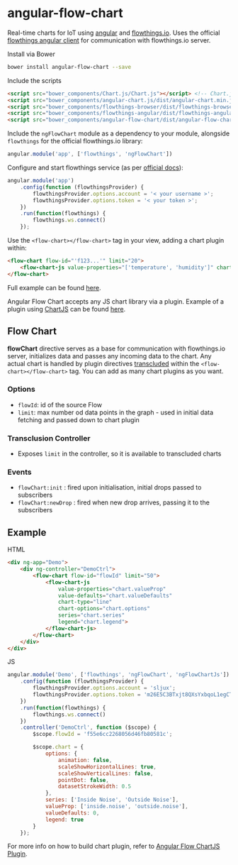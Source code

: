 # angular-flow-chart

Real-time charts for IoT using [angular](https://github.com/angular/angular.js) and [flowthings.io](https://flowthings.io/).
Uses the official [flowthings angular client](https://github.com/flowthings/angular-client) for communication with flowthings.io server.

Install via Bower
```sh
bower install angular-flow-chart --save
```

Include the scripts
```html
<script src="bower_components/Chart.js/Chart.js"></script> <!-- Chart.js -->
<script src="bower_components/angular-chart.js/dist/angular-chart.min.js"></script> <!-- Angular Chart.js -->
<script src="bower_components/flowthings-browser/dist/flowthings-browser.min.js"></script> <!-- FlowThings Browser -->
<script src="bower_components/flowthings-angular/dist/flowthings-angular.min.js"></script> <!-- FlowThings Angular -->
<script src="bower_components/angular-flow-chart/dist/angular-flow-chart.min.js"></script> <!-- Angular Flow Charts -->
```

Include the `ngFlowChart` module as a dependency to your module, alongside `flowthings` for the official flowthings.io library:
```js
angular.module('app', ['flowthings', 'ngFlowChart'])
```

Configure and start flowthings service (as per [official docs](https://github.com/flowthings/angular-client#example)):
```js
angular.module('app')
    .config(function (flowthingsProvider) {
        flowthingsProvider.options.account = '< your username >';
        flowthingsProvider.options.token = '< your token >';
    })
    .run(function(flowthings) {
        flowthings.ws.connect()
    });
```

Use the `<flow-chart></flow-chart>` tag in your view, adding a chart plugin within:
```html
<flow-chart flow-id="'f123...'" limit="20">
    <flow-chart-js value-properties="['temperature', 'humidity']" chart-type="line"></flow-chart-js>
</flow-chart>
```

Full example can be found [here](http://sljux.github.io/angular-flow-chart).

Angular Flow Chart accepts any JS chart library via a plugin. Example of a plugin using [ChartJS](https://github.com/nnnick/Chart.js)
can be found [here](https://github.com/Sljux/angular-flow-chartjs).

## Flow Chart
__flowChart__ directive serves as a base for communication with flowthings.io server, initializes data and passes any incoming data to the chart.
Any actual chart is handled by plugin directives [transcluded](https://docs.angularjs.org/guide/directive#creating-a-directive-that-wraps-other-elements)
within the `<flow-chart></flow-chart>` tag. You can add as many chart plugins as you want.


### Options
- `flowId`: id of the source Flow
- `limit`: max number od data points in the graph - used in initial data fetching and passed down to chart plugin

### Transclusion Controller
- Exposes `limit` in the controller, so it is available to transcluded charts

### Events
- `flowChart:init` : fired upon initialisation, initial drops passed to subscribers
- `flowChart:newDrop` : fired when new drop arrives, passing it to the subscribers

## Example
HTML
```html
<div ng-app="Demo">
	<div ng-controller="DemoCtrl">
		<flow-chart flow-id="flowId" limit="50">
			<flow-chart-js
				value-properties="chart.valueProp"
				value-defaults="chart.valueDefaults"
				chart-type="line"
				chart-options="chart.options"
				series="chart.series"
				legend="chart.legend">
			</flow-chart-js>
		</flow-chart>
	</div>
</div>
```

JS
```js
angular.module('Demo', ['flowthings', 'ngFlowChart', 'ngFlowChartJs'])
    .config(function (flowthingsProvider) {
        flowthingsProvider.options.account = 'sljux';
        flowthingsProvider.options.token = 'm26E5C3BTxjt8QXsYxbqoL1egCTR';
    })
    .run(function(flowthings) {
        flowthings.ws.connect()
    })
    .controller('DemoCtrl', function ($scope) {
        $scope.flowId = 'f55e6cc2268056d46fb80581c';

        $scope.chart = {
            options: {
                animation: false,
                scaleShowHorizontalLines: true,
                scaleShowVerticalLines: false,
                pointDot: false,
                datasetStrokeWidth: 0.5
            },
            series: ['Inside Noise', 'Outside Noise'],
            valueProp: ['inside.noise', 'outside.noise'],
            valueDefaults: 0,
            legend: true
        }
    });
```

For more info on how to build chart plugin, refer to [Angular Flow ChartJS Plugin](https://github.com/Sljux/angular-flow-chartjs).